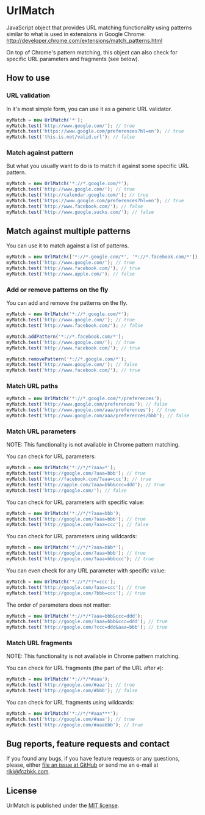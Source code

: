 # UrlMatch

JavaScript object that provides URL matching functionality using patterns similar to what is used in extensions in Google Chrome:
http://developer.chrome.com/extensions/match_patterns.html

On top of Chrome's pattern matching, this object can also check for specific URL parameters and fragments (see below).

## How to use

### URL validation

In it's most simple form, you can use it as a generic URL validator.

```javascript
myMatch = new UrlMatch('*');
myMatch.test('http://www.google.com/'); // true
myMatch.test('https://www.google.com/preferences?hl=en'); // true
myMatch.test('this.is.not/valid.url'); // false
```

### Match against pattern

But what you usually want to do is to match it against some specific URL pattern.

```javascript
myMatch = new UrlMatch('*://*.google.com/*');
myMatch.test('http://www.google.com/'); // true
myMatch.test('http://calendar.google.com/'); // true
myMatch.test('https://www.google.com/preferences?hl=en'); // true
myMatch.test('http://www.facebook.com/'); // false
myMatch.test('http://www.google.sucks.com/'); // false
```

## Match against multiple patterns

You can use it to match against a list of patterns.

```javascript
myMatch = new UrlMatch(['*://*.google.com/*', '*://*.facebook.com/*']);
myMatch.test('http://www.google.com/'); // true
myMatch.test('http://www.facebook.com/'); // true
myMatch.test('http://www.apple.com/'); // false
```

### Add or remove patterns on the fly

You can add and remove the patterns on the fly.

```javascript
myMatch = new UrlMatch('*://*.google.com/*');
myMatch.test('http://www.google.com/'); // true
myMatch.test('http://www.facebook.com/'); // false

myMatch.addPattern('*://*.facebook.com/*');
myMatch.test('http://www.google.com/'); // true
myMatch.test('http://www.facebook.com/'); // true

myMatch.removePattern('*://*.google.com/*');
myMatch.test('http://www.google.com/'); // false
myMatch.test('http://www.facebook.com/'); // true
```

### Match URL paths

```javascript
myMatch = new UrlMatch('*://*.google.com/*/preferences');
myMatch.test('http://www.google.com/preferences'); // false
myMatch.test('http://www.google.com/aaa/preferences'); // true
myMatch.test('http://www.google.com/aaa/preferences/bbb'); // false
```

### Match URL parameters

NOTE: This functionality is not available in Chrome pattern matching.

You can check for URL parameters:

```javascript
myMatch = new UrlMatch('*://*/*?aaa=*');
myMatch.test('http://google.com/?aaa=bbb'); // true
myMatch.test('http://facebook.com/?aaa=ccc'); // true
myMatch.test('http://apple.com/?aaa=bbb&ccc=ddd'); // true
myMatch.test('http://google.com/'); // false
```

You can check for URL parameters with specific value:

```javascript
myMatch = new UrlMatch('*://*/*?aaa=bbb');
myMatch.test('http://google.com/?aaa=bbb'); // true
myMatch.test('http://google.com/?aaa=ccc'); // false
```

You can check for URL parameters using wildcards:

```javascript
myMatch = new UrlMatch('*://*/*?aaa=bbb*');
myMatch.test('http://google.com/?aaa=bbb'); // true
myMatch.test('http://google.com/?aaa=bbbccc'); // true
```

You can even check for any URL parameter with specific value:

```javascript
myMatch = new UrlMatch('*://*/*?*=ccc');
myMatch.test('http://google.com/?aaa=ccc'); // true
myMatch.test('http://google.com/?bbb=ccc'); // true
```

The order of parameters does not matter:

```javascript
myMatch = new UrlMatch('*://*/*?aaa=bbb&ccc=ddd');
myMatch.test('http://google.com/?aaa=bbb&ccc=ddd'); // true
myMatch.test('http://google.com/?ccc=ddd&aaa=bbb'); // true
```

### Match URL fragments

NOTE: This functionality is not available in Chrome pattern matching.

You can check for URL fragments (the part of the URL after `#`):

```javascript
myMatch = new UrlMatch('*://*/*#aaa');
myMatch.test('http://google.com/#aaa'); // true
myMatch.test('http://google.com/#bbb'); // false
```

You can check for URL fragments using wildcards:

```javascript
myMatch = new UrlMatch('*://*/*#aaa***');
myMatch.test('http://google.com/#aaa'); // true
myMatch.test('http://google.com/#aaabbb'); // true
```

## Bug reports, feature requests and contact

If you found any bugs, if you have feature requests or any questions, please, either [file an issue at GitHub](https://github.com/fczbkk/UrlMatch/issues) or send me an e-mail at <a href="mailto:riki@fczbkk.com">riki@fczbkk.com</a>.

## License

UrlMatch is published under the [MIT license](https://github.com/fczbkk/UrlMatch/blob/master/LICENSE).
